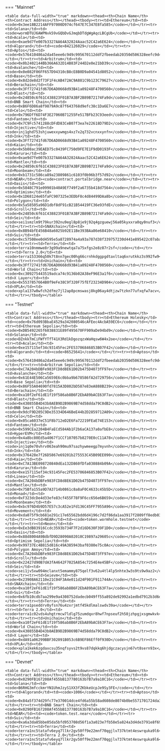 <!-- The content in this file is auto-generated. Do not modify this file directly. Please see the README.md in the wormhole-mkdocs/scripts directory to learn how to update this page. -->
<!--TOKEN_BRIDGE_ADDRESS-->

=== "Mainnet"

    <table data-full-width="true" markdown><thead><th>Chain Name</th><th>Contract Address</th></thead><tbody><tr><td>Ethereum</td><td><code>0x3ee18B2214AFF97000D974cf647E7C347E8fa585</code></td></tr><tr><td>Solana</td><td><code>wormDTUJ6AWPNvk59vGQbDvGJmqbDTdgWgAqcLBCgUb</code></td></tr><tr><td>Acala</td><td><code>0xae9d7fe007b3327AA64A32824Aaac52C42a6E624</code></td></tr><tr><td>Algorand</td><td><code>842126029</code></td></tr><tr><td>Aptos</td><td><code>0x576410486a2da45eee6c949c995670112ddf2fbeedab20350d506328eefc9d4f</code></td></tr><tr><td>Arbitrum</td><td><code>0x0b2402144Bb366A632D14B83F244D2e0e21bD39c</code></td></tr><tr><td>Avalanche</td><td><code>0x0e082F06FF657D94310cB8cE8B0D9a04541d8052</code></td></tr><tr><td>Base</td><td><code>0x8d2de8d2f73F1F4cAB472AC9A881C9b123C79627</code></td></tr><tr><td>Berachain</td><td><code>0x3Ff72741fd67D6AD0668d93B41a09248F4700560</code></td></tr><tr><td>Blast</td><td><code>0x24850c6f61C438823F01B7A3BF2B89B72174Fa9d</code></td></tr><tr><td>BNB Smart Chain</td><td><code>0xB6F6D86a8f9879A9c87f643768d9efc38c1Da6E7</code></td></tr><tr><td>Celo</td><td><code>0x796Dff6D74F3E27060B71255Fe517BFb23C93eed</code></td></tr><tr><td>Fantom</td><td><code>0x7C9Fc5741288cDFdD83CeB07f3ea7e22618D79D2</code></td></tr><tr><td>Injective</td><td><code>inj1ghd753shjuwexxywmgs4xz7x2q732vcnxxynfn</code></td></tr><tr><td>Ink</td><td><code>0x3Ff72741fd67D6AD0668d93B41a09248F4700560</code></td></tr><tr><td>Kaia</td><td><code>0x5b08ac39EAED75c0439FC750d9FE7E1F9dD0193F</code></td></tr><tr><td>Karura</td><td><code>0xae9d7fe007b3327AA64A32824Aaac52C42a6E624</code></td></tr><tr><td>Mantle</td><td><code>0x24850c6f61C438823F01B7A3BF2B89B72174Fa9d</code></td></tr><tr><td>Moonbeam</td><td><code>0xb1731c586ca89a23809861c6103f0b96b3f57d92</code></td></tr><tr><td>NEAR</td><td><code>contract.portalbridge.near</code></td></tr><tr><td>Oasis</td><td><code>0x5848C791e09901b40A9Ef749f2a6735b418d7564</code></td></tr><tr><td>Optimism</td><td><code>0x1D68124e65faFC907325e3EDbF8c4d84499DAa8b</code></td></tr><tr><td>Polygon</td><td><code>0x5a58505a96D1dbf8dF91cB21B54419FC36e93fdE</code></td></tr><tr><td>Scroll</td><td><code>0x24850c6f61C438823F01B7A3BF2B89B72174Fa9d</code></td></tr><tr><td>Sei</td><td><code>sei1smzlm9t79kur392nu9egl8p8je9j92q4gzguewj56a05kyxxra0qy0nuf3</code></td></tr><tr><td>SNAXchain</td><td><code>0x8B94bfE456B48a6025b92E11Be393BAa86e68410</code></td></tr><tr><td>Sui</td><td><code>0xc57508ee0d4595e5a8728974a4a93a787d38f339757230d441e895422c07aba9</code></td></tr><tr><td>Terra</td><td><code>terra10nmmwe8r3g99a9newtqa7a75xfgs2e8z87r2sf</code></td></tr><tr><td>Terra 2.0</td><td><code>terra153366q50k7t8nn7gec00hg66crnhkdggpgdtaxltaq6xrutkkz3s992fw9</code></td></tr><tr><td>Unichain</td><td><code>0x3Ff72741fd67D6AD0668d93B41a09248F4700560</code></td></tr><tr><td>World Chain</td><td><code>0xc309275443519adca74c9136b02A38eF96E3a1f6</code></td></tr><tr><td>X Layer</td><td><code>0x5537857664B0f9eFe38C9f320F75fEf23234D904</code></td></tr><tr><td>XPLA</td><td><code>xpla137w0wfch2dfmz7jl2ap8pcmswasj8kg06ay4dtjzw7tzkn77ufxqfw7acv</code></td></tr></tbody></table>

=== "Testnet"

    <table data-full-width="true" markdown><thead><th>Chain Name</th><th>Contract Address</th></thead><tbody><tr><td>Ethereum Holesky</td><td><code>0x76d093BbaE4529a342080546cAFEec4AcbA59EC6</code></td></tr><tr><td>Ethereum Sepolia</td><td><code>0xDB5492265f6038831E89f495670FF909aDe94bd9</code></td></tr><tr><td>Solana</td><td><code>DZnkkTmCiFWfYTfT41X3Rd1kDgozqzxWaHqsw6W4x2oe</code></td></tr><tr><td>Acala</td><td><code>0xe157115ef34c93145Fec2FE53706846853B07F42</code></td></tr><tr><td>Algorand</td><td><code>86525641</code></td></tr><tr><td>Aptos</td><td><code>0x576410486a2da45eee6c949c995670112ddf2fbeedab20350d506328eefc9d4f</code></td></tr><tr><td>Arbitrum Sepolia</td><td><code>0xC7A204bDBFe983FCD8d8E61D02b475D4073fF97e</code></td></tr><tr><td>Avalanche</td><td><code>0x61E44E506Ca5659E6c0bba9b678586fA2d729756</code></td></tr><tr><td>Base Sepolia</td><td><code>0x86F55A04690fd7815A3D802bD587e83eA888B239</code></td></tr><tr><td>Berachain</td><td><code>0xa10f2eF61dE1f19f586ab8B6F2EbA89bACE63F7a</code></td></tr><tr><td>Blast</td><td><code>0x430855B4D43b8AEB9D2B9869B74d58dda79C0dB2</code></td></tr><tr><td>BNB Smart Chain</td><td><code>0x9dcF9D205C9De35334D646BeE44b2D2859712A09</code></td></tr><tr><td>Celo</td><td><code>0x05ca6037eC51F8b712eD2E6Fa72219FEaE74E153</code></td></tr><tr><td>Fantom</td><td><code>0x599CEa2204B4FaECd584Ab1F2b6aCA137a0afbE8</code></td></tr><tr><td>HyperEVM</td><td><code>0x4a8bc80Ed5a4067f1CCf107057b8270E0cC11A78</code></td></tr><tr><td>Injective</td><td><code>inj1q0e70vhrv063eah90mu97sazhywmeegp7myvnh</code></td></tr><tr><td>Ink</td><td><code>0x376428e7f26D5867e69201b275553C45B09EE090</code></td></tr><tr><td>Kaia</td><td><code>0xC7A13BE098720840dEa132D860fDfa030884b09A</code></td></tr><tr><td>Karura</td><td><code>0xe157115ef34c93145Fec2FE53706846853B07F42</code></td></tr><tr><td>Linea</td><td><code>0xC7A204bDBFe983FCD8d8E61D02b475D4073fF97e</code></td></tr><tr><td>Mantle</td><td><code>0x75Bfa155a9D7A3714b0861c8a8aF0C4633c45b5D</code></td></tr><tr><td>Monad</td><td><code>0xF323dcDe4d33efe83cf455F78F9F6cc656e6B659</code></td></tr><tr><td>Moonbeam</td><td><code>0xbc976D4b9D57E57c3cA52e1Fd136C45FF7955A96</code></td></tr><tr><td>Movement</td><td><code>0xda075f9cb681e291c17e65562bdd6d4196c7d2f86da1aa3917f2809ff8edb03d</code></td></tr><tr><td>NEAR</td><td><code>token.wormhole.testnet</code></td></tr><tr><td>Neon</td><td><code>0xEe3dB83916Ccdc3593b734F7F2d16D630F39F1D0</code></td></tr><tr><td>Oasis</td><td><code>0x88d8004A9BdbfD9D28090A02010C19897a29605c</code></td></tr><tr><td>Optimism Sepolia</td><td><code>0x99737Ec4B815d816c49A385943baf0380e75c0Ac</code></td></tr><tr><td>Polygon Amoy</td><td><code>0xC7A204bDBFe983FCD8d8E61D02b475D4073fF97e</code></td></tr><tr><td>Scroll</td><td><code>0x22427d90B7dA3fA4642F7025A854c7254E4e45BF</code></td></tr><tr><td>Sei</td><td><code>sei1jv5xw094mclanxt5emammy875qelf3v62u4tl4lp5nhte3w3s9ts9w9az2</code></td></tr><tr><td>Seievm</td><td><code>0x23908A62110e21C04F3A4e011d24F901F911744A</code></td></tr><tr><td>SNAXchain</td><td><code>0xa10f2eF61dE1f19f586ab8B6F2EbA89bACE63F7a</code></td></tr><tr><td>Sui</td><td><code>0x6fb10cdb7aa299e9a4308752dadecb049ff55a892de92992a1edbd7912b3d6da</code></td></tr><tr><td>Terra</td><td><code>terra1pseddrv0yfsn76u4zxrjmtf45kdlmalswdv39a</code></td></tr><tr><td>Terra 2.0</td><td><code>terra1c02vds4uhgtrmcw7ldlg75zumdqxr8hwf7npseuf2h58jzhpgjxsgmwkvk</code></td></tr><tr><td>Unichain</td><td><code>0xa10f2eF61dE1f19f586ab8B6F2EbA89bACE63F7a</code></td></tr><tr><td>World Chain</td><td><code>0x430855B4D43b8AEB9D2B9869B74d58dda79C0dB2</code></td></tr><tr><td>X Layer</td><td><code>0xdA91a06299BBF302091B053c6B9EF86Eff0f930D</code></td></tr><tr><td>XPLA</td><td><code>xpla1kek6zgdaxcsu35nqfsyvs2t9vs87dqkkq6hjdgczacysjn67vt8sern93x</code></td></tr></tbody></table>

=== "Devnet"

    <table data-full-width="true" markdown><thead><th>Chain Name</th><th>Contract Address</th></thead><tbody><tr><td>Ethereum</td><td><code>0x0290FB167208Af455bB137780163b7B7a9a10C16</code></td></tr><tr><td>Solana</td><td><code>B6RHG3mfcckmrYN1UhmJzyS1XX3fZKbkeUcpJe9Sy3FE</code></td></tr><tr><td>Algorand</td><td><code>1006</code></td></tr><tr><td>Aptos</td><td><code>0x84a5f374d29fc77e370014dce4fd6a55b58ad608de8074b0be5571701724da31</code></td></tr><tr><td>BNB Smart Chain</td><td><code>0x0290FB167208Af455bB137780163b7B7a9a10C16</code></td></tr><tr><td>NEAR</td><td><code>token.test.near</code></td></tr><tr><td>Sui</td><td><code>0xa6a3da85bbe05da5bfd953708d56f1a3a023e7fb58e5a824a3d4de3791e8f690</code></td></tr><tr><td>Terra</td><td><code>terra1nc5tatafv6eyq7llkr2gv50ff9e22mnf70qgjlv737ktmt4eswrquka9l6</code></td></tr><tr><td>Terra 2.0</td><td><code>terra1nc5tatafv6eyq7llkr2gv50ff9e22mnf70qgjlv737ktmt4eswrquka9l6</code></td></tr></tbody></table>
  
<!--TOKEN_BRIDGE_ADDRESS-->
